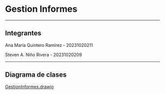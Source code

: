 # Gestion Informes
***

## Integrantes
Ana María Quintero Ramírez - 20231020211

Steven A. Niño Rivera - 20231020209
***
## Diagrama de clases

[GestionInformes.drawio](https://drive.google.com/file/d/1yYMMmXkecRlgTCVFYOwg5U9LtFccKNah/view?usp=sharing)